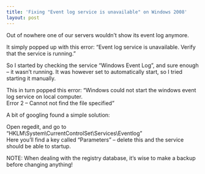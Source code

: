 ```yaml
---
title: 'Fixing "Event log service is unavailable" on Windows 2008'
layout: post
---
```


Out of nowhere one of our servers wouldn’t show its event log anymore.

It simply popped up with this error: “Event log service is unavailable. Verify that the service is running.”

So I started by checking the service “Windows Event Log”, and sure enough – it wasn’t running. It was however set to automatically start, so I tried starting it manually.

This in turn popped this error: “Windows could not start the windows event log service on local computer.  
Error 2 – Cannot not find the file specified”

A bit of googling found a simple solution:

Open regedit, and go to “HKLM\\System\\CurrentControlSet\\Services\\Eventlog”  
Here you’ll find a key called “Parameters” – delete this and the service should be able to startup.

NOTE: When dealing with the registry database, it’s wise to make a backup before changing anything!